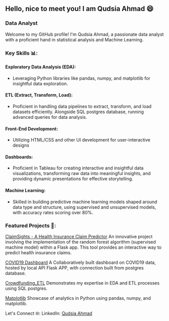 ## Hello, nice to meet you! I am Qudsia Ahmad 😄
### Data Analyst
Welcome to my GitHub profile! I'm Qudsia Ahmad, a passionate data analyst with a proficient hand in statistical analysis and Machine Learning.

### Key Skills 📊:
#### Exploratory Data Analysis (EDA):
- Leveraging Python libraries like pandas, numpy, and matplotlib for insightful data exploration.

#### ETL (Extract, Transform, Load):
- Proficient in handling data pipelines to extract, transform, and load datasets efficiently. Alongside SQL postgres database, running advanced queries for data analysis.

#### Front-End Development:
- Utilizing HTML/CSS and other UI development for user-interactive designs

#### Dashboards:
- Proficient in Tableau for creating interactive and insightful data visualizations, transforming raw data into meaningful insights, and providing dynamic presentations for effective storytelling.

#### Machine Learning:
- Skilled in building predictive machine learning models shaped around data type and structure, using supervised and unsupervised models, with accuracy rates scoring over 80%. 

### Featured Projects 🚀:
[ClaimSights - A Health Insurance Claim Predictor](https://github.com/Yasmin-9/ClaimSights)
An innovative project involving the implementation of the random forest algorithm (supervised machine model) within a Flask app. This tool provides an interactive way to predict health insurance claims.

[COVID19 Dashboard](https://github.com/qudsia99/covid19-dashboard) 
A Collaboratively built dashboard on COVID19 data, hosted by local API Flask APP, with connection built from postgres database.

[Crowdfunding_ETL](https://github.com/Lovepreet008/Crowdfunding_ETL)
Demonstrates my expertise in EDA and ETL processes using SQL postgres.

[Matplotlib](https://github.com/qudsia99/matplotlib-challenge)
Showcase of analytics in Python using pandas, numpy, and matplotlib.


Let's Connect 🌐:
LinkedIn: [Qudsia Ahmad](www.linkedin.com/in/qudsia-ahmad-92b18515a)
